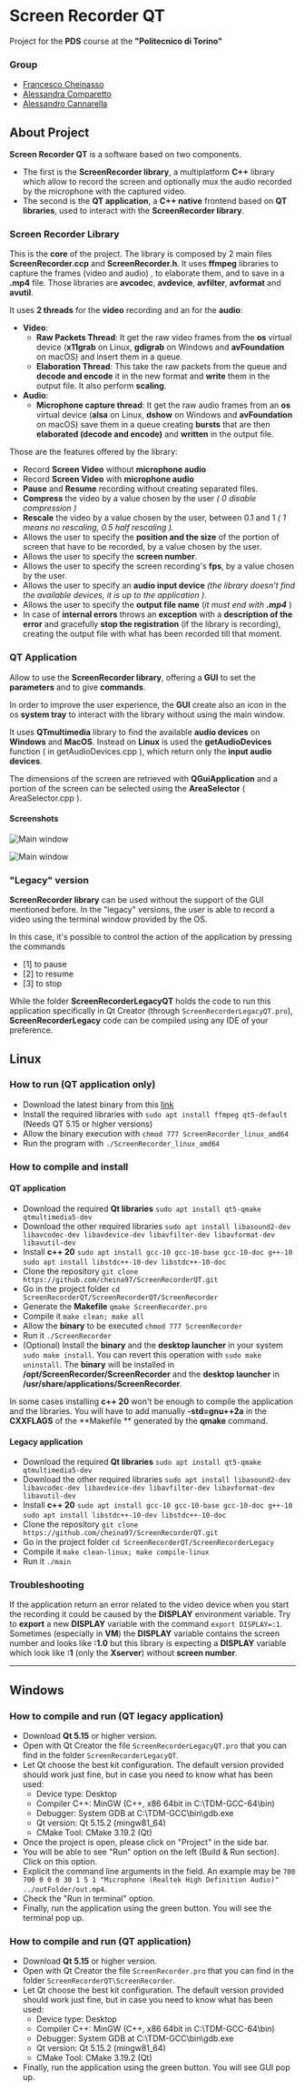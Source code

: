 # Screen Recorder QT
Project for the **PDS** course at the **"Politecnico di Torino"**

### Group

- [Francesco Cheinasso](https://github.com/cheina97)
- [Alessandra Comparetto](https://github.com/alessandracomparetto)
- [Alessandro Cannarella](https://github.com/cannarelladev)

## About Project

**Screen Recorder QT** is a software based on two components. 

- The first is the **ScreenRecorder library**, a multiplatform **C++** library which allow to record the screen and optionally mux the audio recorded by the microphone with the captured video.
- The second is the **QT application**, a **C++ native** frontend based on **QT libraries**, used to interact with the **ScreenRecorder library**.

### Screen Recorder Library

This is the **core** of the project. The library is composed by 2 main files **ScreenRecorder.ccp** and **ScreenRecorder.h**. It uses **ffmpeg** libraries to capture the frames (video and audio) , to elaborate them, and to save in a **.mp4** file. Those libraries are **avcodec**, **avdevice**, **avfilter**, **avformat** and **avutil**.

It uses **2 threads** for the **video** recording and an for the **audio**:

- **Video**: 
    - **Raw Packets Thread**: It get the raw  video frames from the **os** virtual device (**x11grab** on Linux, **gdigrab** on Windows and  **avFoundation** on macOS) and insert them in a queue.
    - **Elaboration Thread**: This take the raw packets from the queue and **decode and encode** it in the new format and **write** them in the output file. It also perform **scaling**.
- **Audio**:
	- **Microphone capture thread**: It get the raw audio frames from an **os** virtual device (**alsa** on Linux, **dshow** on Windows and  **avFoundation** on macOS) save them in a queue creating **bursts** that are then **elaborated (decode and encode)** and **written** in the output file.

Those are the features offered by the library:

- Record **Screen Video** without  **microphone audio**
- Record **Screen Video** with **microphone audio**
- **Pause** and **Resume** recording without creating separated files. 
- **Compress** the video by a value chosen by the user *( 0 disable compression )*
- **Rescale** the video by a value chosen by the user, between 0.1 and 1 *( 1 means no rescaling, 0.5 half rescaling ).*
- Allows the user to specify the **position and the size** of the portion of screen that have to be recorded, by a value chosen by the user.
- Allows the user to specify the **screen number**.
- Allows the user to specify the screen recording's **fps**, by a value chosen by the user.
- Allows the user to specify an **audio input device** *(the library doesn't find the available devices, it is up to the application )*.
- Allows the user to specify the **output file name** (*it must end with **.mp4*** )
- In case of **internal errors** throws an **exception** with a **description of the error** and gracefully **stop the registration** (if the library is recording), creating the output file with what has been recorded till that moment.

### QT Application

Allow to use the **ScreenRecorder library**, offering a **GUI** to set the **parameters** and to give **commands**.

In order to improve the user experience, the **GUI** create also an icon in the os **system tray** to interact with the library without using the main window.

It uses **QTmultimedia** library to find the available **audio devices** on **Windows** and **MacOS**. Instead on **Linux** is used the **getAudioDevices** function ( in getAudioDevices.cpp ), which return only the **input audio devices**.

The dimensions of the screen are retrieved with **QGuiApplication** and a portion of the screen can be selected using the **AreaSelector** ( AreaSelector.cpp ).

#### Screenshots

![Main window](./img/screen.png)

![Main window](./img/video.gif)

### "Legacy" version
**ScreenRecorder library** can be used without the support of the GUI mentioned before. In the "legacy" versions, the user is able to record a video using the terminal window provided by the OS. 

In this case, it's possible to control the action of the application by pressing the commands
 - [1] to pause
 - [2] to resume
 - [3] to stop

While the folder **ScreenRecorderLegacyQT** holds the code to run this application specifically in Qt Creator (through `ScreenRecorderLegacyQT.pro`), **ScreenRecorderLegacy** code can be compiled using any IDE of your preference.

## Linux

### How to run (QT application only)

- Download the latest binary from this [link](https://github.com/cheina97/PDS_Project/releases/latest/download/ScreenRecorder_linux_amd64)
- Install the required libraries with `sudo apt install ffmpeg qt5-default` (Needs QT 5.15 or higher versions)
- Allow the binary execution with `chmod 777 ScreenRecorder_linux_amd64`
- Run the program with `./ScreenRecorder_linux_amd64`

### How to compile and install

#### QT application

- Download the required **Qt libraries** `sudo apt install qt5-qmake qtmultimedia5-dev `
- Download the other required libraries `sudo apt install libasound2-dev libavcodec-dev libavdevice-dev libavfilter-dev libavformat-dev libavutil-dev`
- Install **c++ 20** `sudo apt install gcc-10 gcc-10-base gcc-10-doc g++-10` `sudo apt install libstdc++-10-dev libstdc++-10-doc`
- Clone the repository `git clone https://github.com/cheina97/ScreenRecorderQT.git`
- Go in the project folder  `cd ScreenRecorderQT/ScreenRecorderQT/ScreenRecorder`
- Generate the **Makefile** `qmake ScreenRecorder.pro`
- Compile it `make clean; make all`
- Allow the **binary** to be executed  `chmod 777 ScreenRecorder`
- Run it `./ScreenRecorder`
- (Optional) Install the **binary** and the  **desktop launcher** in your system `sudo make install`. You can revert this operation with `sudo make uninstall`. The **binary** will be installed in **/opt/ScreenRecorder/ScreenRecorder** and the **desktop launcher** in **/usr/share/applications/ScreenRecorder**.

In some cases installing **c++ 20** won't be enough to compile the application and the libraries. You will have to add manually **-std=gnu++2a** in the **CXXFLAGS** of the **Makefile ** generated by the **qmake** command.

#### Legacy application

- Download the required **Qt libraries** `sudo apt install qt5-qmake qtmultimedia5-dev `
- Download the other required libraries `sudo apt install libasound2-dev libavcodec-dev libavdevice-dev libavfilter-dev libavformat-dev libavutil-dev`
- Install **c++ 20** `sudo apt install gcc-10 gcc-10-base gcc-10-doc g++-10` `sudo apt install libstdc++-10-dev libstdc++-10-doc`
- Clone the repository `git clone https://github.com/cheina97/ScreenRecorderQT.git`
- Go in the project folder  `cd ScreenRecorderQT/ScreenRecorderLegacy`
- Compile it `make clean-linux; make compile-linux`
- Run it `./main`

### Troubleshooting

If the application return an error related to the video device when you start the recording it could be caused by the **DISPLAY** environment variable. Try to  **export** a new **DISPLAY** variable with the command `export DISPLAY=:1`. Sometimes (especially in **VM**) the **DISPLAY** variable contains the screen number  and looks like **:1.0** but this library is expecting a **DISPLAY** variable which look like **:1** (only the **Xserver**) without **screen number**.

---
## Windows

### How to compile and run (QT legacy application) 
- Download **Qt 5.15** or higher version.
- Open with Qt Creator the file `ScreenRecorderLegacyQT.pro` that you can find in the folder `ScreenRecorderLegacyQT`.
- Let Qt choose the best kit configuration. The default version provided should work just fine, but in case you need to know what has been used:
    - Device type: Desktop
    - Compiler C++: MinGW (C++, x86 64bit in C:\TDM-GCC-64\bin)
    - Debugger: System GDB at C:\TDM-GCC\bin\gdb.exe
    - Qt version: Qt 5.15.2 (mingw81_64)
    - CMake Tool: CMake 3.19.2 (Qt)
- Once the project is open, please click on "Project" in the side bar.
- You will be able to see "Run" option on the left (Build & Run section). Click on this option.
- Explicit the command line arguments in the field. An example may be `700 700 0 0 0 30 1 5 1 "Microphone (Realtek High Definition Audio)" ../outFolder/out.mp4`.
- Check the "Run in terminal" option.
- Finally, run the application using the green button. You will see the terminal pop up.

### How to compile and run (QT application)
- Download **Qt 5.15** or higher version.
- Open with Qt Creator the file `ScreenRecorder.pro` that you can find in the folder `ScreenRecorderQT\ScreenRecorder`.
- Let Qt choose the best kit configuration. The default version provided should work just fine, but in case you need to know what has been used:
     - Device type: Desktop
    - Compiler C++: MinGW (C++, x86 64bit in C:\TDM-GCC-64\bin)
    - Debugger: System GDB at C:\TDM-GCC\bin\gdb.exe
    - Qt version: Qt 5.15.2 (mingw81_64)
    - CMake Tool: CMake 3.19.2 (Qt)
- Finally, run the application using the green button. You will see GUI pop up.
